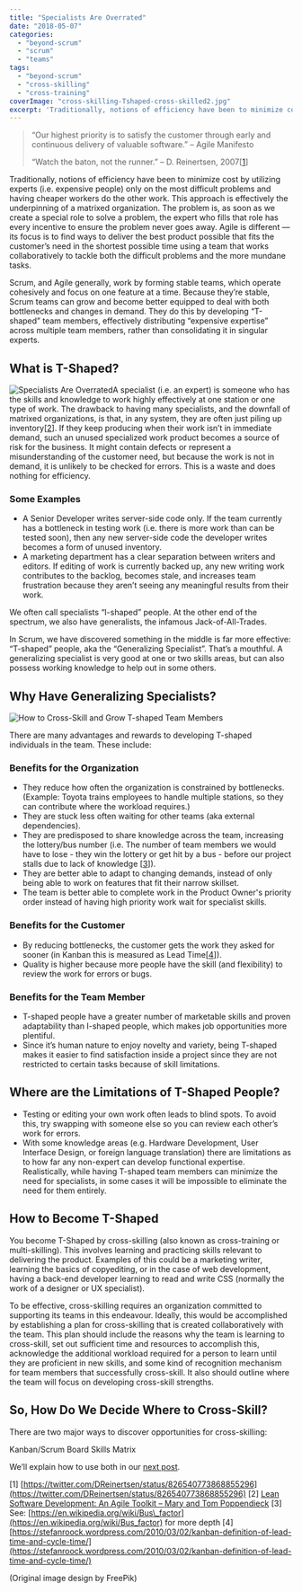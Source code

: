 ```yaml
---
title: "Specialists Are Overrated"
date: "2018-05-07"
categories: 
  - "beyond-scrum"
  - "scrum"
  - "teams"
tags: 
  - "beyond-scrum"
  - "cross-skilling"
  - "cross-training"
coverImage: "cross-skilling-Tshaped-cross-skilled2.jpg"
excerpt: 'Traditionally, notions of efficiency have been to minimize cost by utilizing experts (i.e.'
---
```


> “Our highest priority is to satisfy the customer through early and continuous delivery of valuable software.” – Agile Manifesto
> 
> “Watch the baton, not the runner.” – D. Reinertsen, 2007\[[1](#footnotes)\]

Traditionally, notions of efficiency have been to minimize cost by utilizing experts (i.e. expensive people) only on the most difficult problems and having cheaper workers do the other work. This approach is effectively the underpinning of a matrixed organization. The problem is, as soon as we create a special role to solve a problem, the expert who fills that role has every incentive to ensure the problem never goes away. Agile is different —its focus is to find ways to deliver the best product possible that fits the customer’s need in the shortest possible time using a team that works collaboratively to tackle both the difficult problems and the more mundane tasks.

Scrum, and Agile generally, work by forming stable teams, which operate cohesively and focus on one feature at a time. Because they’re stable, Scrum teams can grow and become better equipped to deal with both bottlenecks and changes in demand. They do this by developing “T-shaped” team members, effectively distributing “expensive expertise” across multiple team members, rather than consolidating it in singular experts.

## What is T-Shaped?

![Specialists Are Overrated](src/content/blog/specialists-are-overrated/images/cross-skilling-expert-366x1024.jpg)A specialist (i.e. an expert) is someone who has the skills and knowledge to work highly effectively at one station or one type of work. The drawback to having many specialists, and the downfall of matrixed organizations, is that, in any system, they are often just piling up inventory\[[2](#footnotes)\]. If they keep producing when their work isn’t in immediate demand, such an unused specialized work product becomes a source of risk for the business. It might contain defects or represent a misunderstanding of the customer need, but because the work is not in demand, it is unlikely to be checked for errors. This is a waste and does nothing for efficiency.

### Some Examples

- A Senior Developer writes server-side code only. If the team currently has a bottleneck in testing work (i.e. there is more work than can be tested soon), then any new server-side code the developer writes becomes a form of unused inventory.
- A marketing department has a clear separation between writers and editors. If editing of work is currently backed up, any new writing work contributes to the backlog, becomes stale, and increases team frustration because they aren’t seeing any meaningful results from their work.

We often call specialists “I-shaped” people. At the other end of the spectrum, we also have generalists, the infamous Jack-of-All-Trades.

In Scrum, we have discovered something in the middle is far more effective: “T-shaped” people, aka the “Generalizing Specialist”. That’s a mouthful. A generalizing specialist is very good at one or two skills areas, but can also possess working knowledge to help out in some others.

## Why Have Generalizing Specialists?

![How to Cross-Skill and Grow T-shaped Team Members](src/content/blog/specialists-are-overrated/images/cross-skilling-Tshaped-cross-skilled2-684x1024.jpg)

There are many advantages and rewards to developing T-shaped individuals in the team. These include:

### Benefits for the Organization

- They reduce how often the organization is constrained by bottlenecks. (Example: Toyota trains employees to handle multiple stations, so they can contribute where the workload requires.)
- They are stuck less often waiting for other teams (aka external dependencies).
- They are predisposed to share knowledge across the team, increasing the lottery/bus number (i.e. The number of team members we would have to lose - they win the lottery or get hit by a bus - before our project stalls due to lack of knowledge \[[3](#footnotes)\]).
- They are better able to adapt to changing demands, instead of only being able to work on features that fit their narrow skillset.
- The team is better able to complete work in the Product Owner's priority order instead of having high priority work wait for specialist skills.

### Benefits for the Customer

- By reducing bottlenecks, the customer gets the work they asked for sooner (in Kanban this is measured as Lead Time\[[4](#footnotes)\]).
- Quality is higher because more people have the skill (and flexibility) to review the work for errors or bugs.

### Benefits for the Team Member

- T-shaped people have a greater number of marketable skills and proven adaptability than I-shaped people, which makes job opportunities more plentiful.
- Since it’s human nature to enjoy novelty and variety, being T-shaped makes it easier to find satisfaction inside a project since they are not restricted to certain tasks because of skill limitations.

## Where are the Limitations of T-Shaped People?

- Testing or editing your own work often leads to blind spots. To avoid this, try swapping with someone else so you can review each other’s work for errors.
- With some knowledge areas (e.g. Hardware Development, User Interface Design, or foreign language translation) there are limitations as to how far any non-expert can develop functional expertise. Realistically, while having T-shaped team members can minimize the need for specialists, in some cases it will be impossible to eliminate the need for them entirely.

## How to Become T-Shaped

You become T-Shaped by cross-skilling (also known as cross-training or multi-skilling). This involves learning and practicing skills relevant to delivering the product. Examples of this could be a marketing writer, learning the basics of copyediting, or in the case of web development, having a back-end developer learning to read and write CSS (normally the work of a designer or UX specialist).

To be effective, cross-skilling requires an organization committed to supporting its teams in this endeavour. Ideally, this would be accomplished by establishing a plan for cross-skilling that is created collaboratively with the team. This plan should include the reasons why the team is learning to cross-skill, set out sufficient time and resources to accomplish this, acknowledge the additional workload required for a person to learn until they are proficient in new skills, and some kind of recognition mechanism for team members that successfully cross-skill. It also should outline where the team will focus on developing cross-skill strengths.

## So, How Do We Decide Where to Cross-Skill?

There are two major ways to discover opportunities for cross-skilling:

Kanban/Scrum Board Skills Matrix

We’ll explain how to use both in our [next post](/blog/how-to-cross-skill-and-grow-t-shaped-team-members.html).

\[1\] [https://twitter.com/DReinertsen/status/826540773868855296](https://twitter.com/DReinertsen/status/826540773868855296) \[2\] [Lean Software Development: An Agile Toolkit – Mary and Tom Poppendieck](https://www.amazon.com/Lean-Software-Development-Agile-Toolkit/dp/0321150783/&tag=notesfromatoo-20) \[3\] See: [https://en.wikipedia.org/wiki/Bus\_factor](https://en.wikipedia.org/wiki/Bus_factor) for more depth \[4\] [https://stefanroock.wordpress.com/2010/03/02/kanban-definition-of-lead-time-and-cycle-time/](https://stefanroock.wordpress.com/2010/03/02/kanban-definition-of-lead-time-and-cycle-time/)

(Original image design by FreePik)
